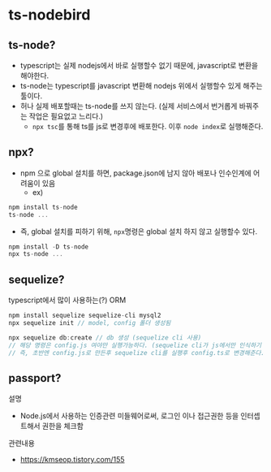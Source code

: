 # ts-nodebird

## ts-node?
- typescript는 실제 nodejs에서 바로 실행할수 없기 때문에, javascript로 변환을 해야한다.
- ts-node는 typescript를 javascript 변환해 nodejs 위에서 실행할수 있게 해주는 툴이다.
- 허나 실제 배포할때는 ts-node를 쓰지 않는다. (실제 서비스에서 번거롭게 바꿔주는 작업은 필요없고 느리다.)
  - `npx tsc`를 통해 ts를 js로 변경후에 배포한다. 이후 `node index`로 실행해준다.

## npx?
- npm 으로 global 설치를 하면, package.json에 남지 않아 배포나 인수인계에 어려움이 있음
  - ex)
```typescript
npm install ts-node
ts-node ...
```
- 즉, global 설치를 피하기 위해, `npx`명령은 global 설치 하지 않고 실행할수 있다.
```typescript
npm install -D ts-node
npx ts-node ...
```

## sequelize?
typescript에서 많이 사용하는(?) ORM

```typescript
npm install sequelize sequelize-cli mysql2
npx sequelize init // model, config 폴더 생성됨

npx sequelize db:create // db 생성 (sequelize cli 사용)
// 해당 명령은 config.js 여야만 실행가능하다. (sequelize cli가 js에서만 인식하기 떄문)
// 즉, 초반엔 config.js로 만든후 sequelize cli를 실행후 config.ts로 변경해준다.
```

## passport?
설명
- Node.js에서 사용하는 인증관련 미들웨어로써, 로그인 이나 접근권한 등을 인터셉트해서 권한을 체크함

관련내용
- https://kmseop.tistory.com/155
